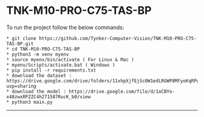 # TNK-M10-PRO-C75-TAS-BP

To run the project follow the below commands:

```
* git clone https://github.com/Tynker-Computer-Vision/TNK-M10-PRO-C75-TAS-BP.git
* cd TNK-M10-PRO-C75-TAS-BP
* python3 -m venv myenv
* source myenv/bin/activate ( For Linux & Mac )
* myenv/Scripts/activate.bat ( Windows )
* pip install -r requirements.txt
* download the dataset : https://drive.google.com/drive/folders/11xhpXjfEjSc0W1edLRGWP8MFyoKqRPg_?usp=sharing
* download the model : https://drive.google.com/file/d/1oCBYo-x48zwxRPZZC4h271587RucK_b0/view
* python3 main.py
```

---
